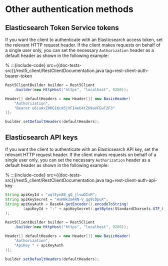 
# Other authentication methods

## Elasticsearch Token Service tokens

If you want the client to authenticate with an Elasticsearch access token, set the relevant HTTP request header. If the client makes requests on behalf of a single user only, you can set the necessary `Authorization` header as a default header as shown in the following example:

% :::{include-code} src={{doc-tests-src}}/rest5_client/RestClientDocumentation.java tag=rest-client-auth-bearer-token
```java
Rest5ClientBuilder builder = Rest5Client
    .builder(new HttpHost("https", "localhost", 9200));

Header[] defaultHeaders = new Header[]{ new BasicHeader(
    "Authorization",
    "Bearer u6iuAxZ0RG1Kcm5jVFI4eU4tZU9aVFEwT2F3"
)};

builder.setDefaultHeaders(defaultHeaders);
```


## Elasticsearch API keys

If you want the client to authenticate with an Elasticsearch API key, set the relevant HTTP request header. If the client makes requests on behalf of a single user only, you can set the necessary `Authorization` header as a default header as shown in the following example:

% :::{include-code} src={{doc-tests-src}}/rest5_client/RestClientDocumentation.java tag=rest-client-auth-api-key
```java
String apiKeyId = "uqlEyn8B_gQ_jlvwDIvM";
String apiKeySecret = "HxHWk2m4RN-V_qg9cDpuX";
String apiKeyAuth = Base64.getEncoder().encodeToString(
        (apiKeyId + ":" + apiKeySecret).getBytes(StandardCharsets.UTF_8)
);

Rest5ClientBuilder builder = Rest5Client
    .builder(new HttpHost("https", "localhost", 9200));

Header[] defaultHeaders = new Header[]{ new BasicHeader(
    "Authorization",
    "ApiKey " + apiKeyAuth
)};

builder.setDefaultHeaders(defaultHeaders);
```


